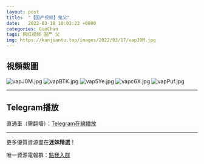 ```yaml
---
layout: post
title:  "【国产视频】鬼父"
date:   2022-03-18 10:02:22 +0800
categories: GuoChan
tags: 网红视频 国产 父
img: https://kanjiantu.top/images/2022/03/17/vapJ0M.jpg
---
```



## 視頻截圖

![vapJ0M.jpg](https://kanjiantu.top/images/2022/03/17/vapJ0M.jpg)
![vapBTK.jpg](https://kanjiantu.top/images/2022/03/17/vapBTK.jpg)
![vap5Ye.jpg](https://kanjiantu.top/images/2022/03/17/vap5Ye.jpg)
![vapc6X.jpg](https://kanjiantu.top/images/2022/03/17/vapc6X.jpg)
![vapPuf.jpg](https://kanjiantu.top/images/2022/03/17/vapPuf.jpg)

* * *
## Telegram播放

直通車（需翻墻）：[Telegram在線播放](https://t.me/mimeijingxuan/179)

* * *
更多優質資源盡在**迷妹精選**！

唯一資源電報群：[點我入群](https://t.me/mimeijingxuan)


